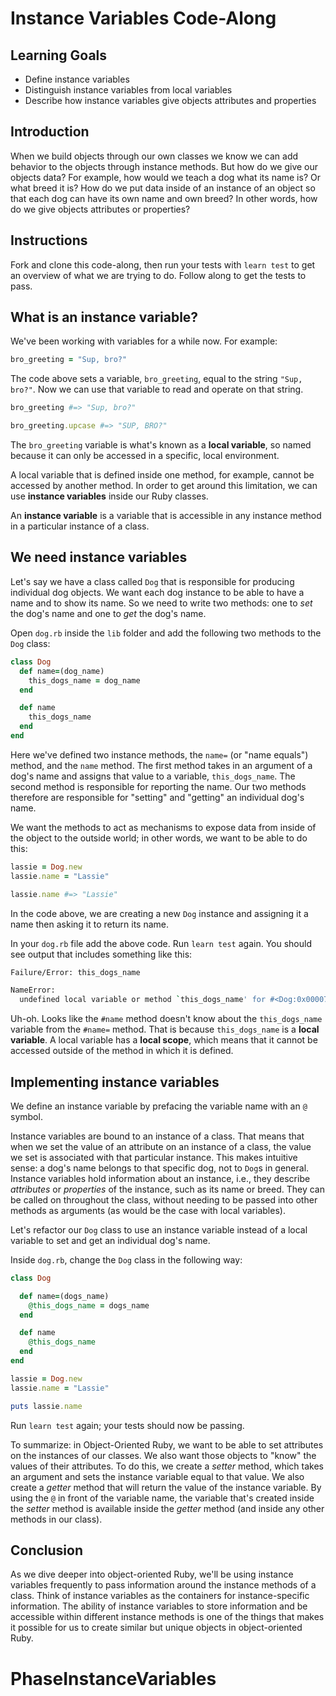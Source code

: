 # Instance Variables Code-Along

## Learning Goals

- Define instance variables
- Distinguish instance variables from local variables
- Describe how instance variables give objects attributes and properties

## Introduction

When we build objects through our own classes we know we can add behavior to the
objects through instance methods. But how do we give our objects data? For
example, how would we teach a dog what its name is? Or what breed it is? How do
we put data inside of an instance of an object so that each dog can have its own
name and own breed? In other words, how do we give objects attributes or
properties?

## Instructions

Fork and clone this code-along, then run your tests with `learn test` to get an
overview of what we are trying to do. Follow along to get the tests to pass.

## What is an instance variable?

We've been working with variables for a while now. For example:

```ruby
bro_greeting = "Sup, bro?"
```

The code above sets a variable, `bro_greeting`, equal to the string `"Sup,
bro?"`. Now we can use that variable to read and operate on that string.

```ruby
bro_greeting #=> "Sup, bro?"

bro_greeting.upcase #=> "SUP, BRO?"
```

The `bro_greeting` variable is what's known as a **local variable**, so named
because it can only be accessed in a specific, local environment.

A local variable that is defined inside one method, for example, cannot be
accessed by another method. In order to get around this limitation, we can use
**instance variables** inside our Ruby classes.

An **instance variable** is a variable that is accessible in any instance method
in a particular instance of a class.

## We need instance variables

Let's say we have a class called `Dog` that is responsible for producing
individual dog objects. We want each dog instance to be able to have a name and
to show its name. So we need to write two methods: one to _set_ the dog's name
and one to _get_ the dog's name.

Open `dog.rb` inside the `lib` folder and add the following two methods to the
`Dog` class:

```ruby
class Dog
  def name=(dog_name)
    this_dogs_name = dog_name
  end

  def name
    this_dogs_name
  end
end
```

Here we've defined two instance methods, the `name=` (or "name equals") method,
and the `name` method. The first method takes in an argument of a dog's name and
assigns that value to a variable, `this_dogs_name`. The second method is
responsible for reporting the name. Our two methods therefore are responsible
for "setting" and "getting" an individual dog's name.

We want the methods to act as mechanisms to expose data from inside of the
object to the outside world; in other words, we want to be able to do this:

```ruby
lassie = Dog.new
lassie.name = "Lassie"

lassie.name #=> "Lassie"
```

In the code above, we are creating a new `Dog` instance and assigning it a name
then asking it to return its name.

In your `dog.rb` file add the above code. Run `learn test` again. You should see
output that includes something like this:

```bash
Failure/Error: this_dogs_name

NameError:
  undefined local variable or method `this_dogs_name' for #<Dog:0x00007fa7909a3078>
```

Uh-oh. Looks like the `#name` method doesn't know about the `this_dogs_name`
variable from the `#name=` method. That is because `this_dogs_name` is a **local
variable**. A local variable has a **local scope**, which means that it cannot be
accessed outside of the method in which it is defined.

## Implementing instance variables

We define an instance variable by prefacing the variable name with an `@`
symbol.

Instance variables are bound to an instance of a class. That means that when we
set the value of an attribute on an instance of a class, the value we set is
associated with that particular instance. This makes intuitive sense: a dog's
name belongs to that specific dog, not to `Dog`s in general. Instance variables
hold information about an instance, i.e., they describe _attributes_ or
_properties_ of the instance, such as its name or breed. They can be called on
throughout the class, without needing to be passed into other methods as
arguments (as would be the case with local variables).

Let's refactor our `Dog` class to use an instance variable instead of a local
variable to set and get an individual dog's name.

Inside `dog.rb`, change the `Dog` class in the following way:

```ruby
class Dog

  def name=(dogs_name)
    @this_dogs_name = dogs_name
  end

  def name
    @this_dogs_name
  end
end

lassie = Dog.new
lassie.name = "Lassie"

puts lassie.name

```

Run `learn test` again; your tests should now be passing.

To summarize: in Object-Oriented Ruby, we want to be able to set attributes on
the instances of our classes. We also want those objects to "know" the values of
their attributes. To do this, we create a _setter_ method, which takes an
argument and sets the instance variable equal to that value. We also create a
_getter_ method that will return the value of the instance variable. By using
the `@` in front of the variable name, the variable that's created inside the
_setter_ method is available inside the _getter_ method (and inside any other
methods in our class).

## Conclusion

As we dive deeper into object-oriented Ruby, we'll be using instance variables
frequently to pass information around the instance methods of a class. Think of
instance variables as the containers for instance-specific information. The
ability of instance variables to store information and be accessible within
different instance methods is one of the things that makes it possible for us to
create similar but unique objects in object-oriented Ruby.
# PhaseInstanceVariables
